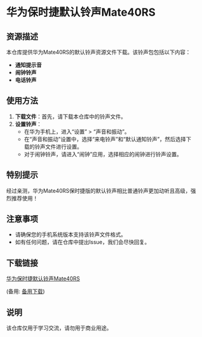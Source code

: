 # 华为保时捷默认铃声Mate40RS

## 资源描述

本仓库提供华为Mate40RS的默认铃声资源文件下载。该铃声包包括以下内容：

- **通知提示音**
- **闹钟铃声**
- **电话铃声**

## 使用方法

1. **下载文件**：首先，请下载本仓库中的铃声文件。
2. **设置铃声**：
   - 在华为手机上，进入“设置” > “声音和振动”。
   - 在“声音和振动”设置中，选择“来电铃声”和“默认通知铃声”，然后选择下载的铃声文件进行设置。
   - 对于闹钟铃声，请进入“闹钟”应用，选择相应的闹钟进行铃声设置。

## 特别提示

经过亲测，华为Mate40RS保时捷版的默认铃声相比普通铃声更加动听且高级，强烈推荐使用！

## 注意事项

- 请确保您的手机系统版本支持该铃声文件格式。
- 如有任何问题，请在仓库中提出Issue，我们会尽快回复。

## 下载链接
[华为保时捷默认铃声Mate40RS](https://pan.quark.cn/s/11e855857d62) 

(备用: [备用下载](https://pan.baidu.com/s/1NO0IE0UtsbpNeXnTSgOA5Q?pwd=1234))

## 说明

该仓库仅用于学习交流，请勿用于商业用途。
